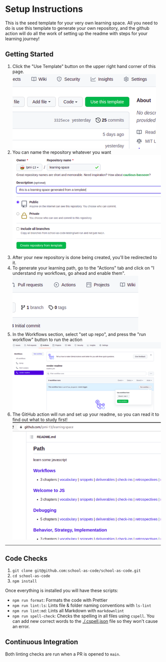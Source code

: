 <!-- BEGIN TOP -->

# Setup Instructions

This is the seed template for your very own learning space. All you need to do
is use this template to generate your own repository, and the github action will
do all the work of setting up the readme with steps for your learning journey!

## Getting Started

1. Click the "Use Template" button on the upper right hand corner of this page.
   ![the use template button](./assets/use-this-template.png)
2. You can name the repository whatever you want
   ![naming the new repository](./assets/name-the-new-repo.png)
3. After your new repository is done being created, you'll be redirected to it.
4. To generate your learning path, go to the "Actions" tab and click on "I
   understand my workflows, go ahead and enable them".
   ![actions tab](./assets/actions-tab.png)
5. In the Workflows section, select "set up repo", and press the "run workflow"
   button to run the action
   ![running the workflow to set up the repo](./assets/run-the-action.png)
6. The GitHub action will run and set up your readme, so you can read it to find
   out what to study first!
   ![the generated learning path](./assets/your-learning-path.png)

---

<!-- END TOP -->

<!-- BEGIN MODULES -->

<!-- END MODULES -->

<!-- BEGIN LEARNERS -->

<!-- END LEARNERS -->

## Code Checks

1. `git clone git@github.com:school-as-code/school-as-code.git`
2. `cd school-as-code`
3. `npm install`

Once everything is installed you will have these scripts:

- `npm run format`: Formats the code with Prettier
- `npm run lint:ls`: Lints file & folder naming conventions with `ls-lint`
- `npm run lint:md`: Lints all Markdown with `markdownlint`
- `npm run spell-check`: Checks the spelling in all files using `cspell`. You
  can add new correct words to the [./.cspell.json](./.cspell.json) file so they
  won't cause an error.

## Continuous Integration

Both linting checks are run when a PR is opened to `main`.
